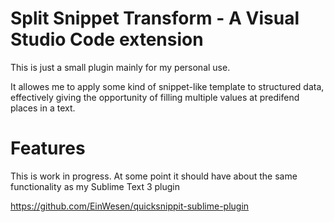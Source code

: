 # Split Snippet Transform - A Visual Studio Code extension

This is just a small plugin mainly for my personal use.

It allowes me to apply some kind of snippet-like template to structured data, effectively giving the opportunity of filling multiple values at predifend places in a text.

# Features

This is work in progress. At some point it should have about the same functionality as my Sublime Text 3 plugin

https://github.com/EinWesen/quicksnippit-sublime-plugin
